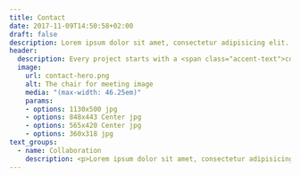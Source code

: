```yaml
---
title: Contact
date: 2017-11-09T14:50:58+02:00
draft: false
description: Lorem ipsum dolor sit amet, consectetur adipisicing elit. Vero porro tempore voluptas voluptatibus eius a non numquam, quibusdam enim eos.
header:
  description: Every project starts with a <span class="accent-text">conversation</span>, just drop me a line and let's create something great together.
  image:
    url: contact-hero.png
    alt: The chair for meeting image
    media: "(max-width: 46.25em)"
    params:
    - options: 1130x500 jpg
    - options: 848x443 Center jpg
    - options: 565x420 Center jpg
    - options: 360x318 jpg
text_groups:
  - name: Collaboration
    description: <p>Lorem ipsum dolor sit amet, consectetur adipisicing elit. Quisquam, atque officiis ut, veritatis reiciendis sequi quos officia quidem tempora minus fugit a suscipit nulla possimus?</p><br/><p>Let's get started&#58; <a class="accent-text bold-text" href="mailto:hello@example.com?subject=Hello,%20Yates!%20Lets%20make%20something%20great%20together!">hello@example.com</a></p>
---
```

